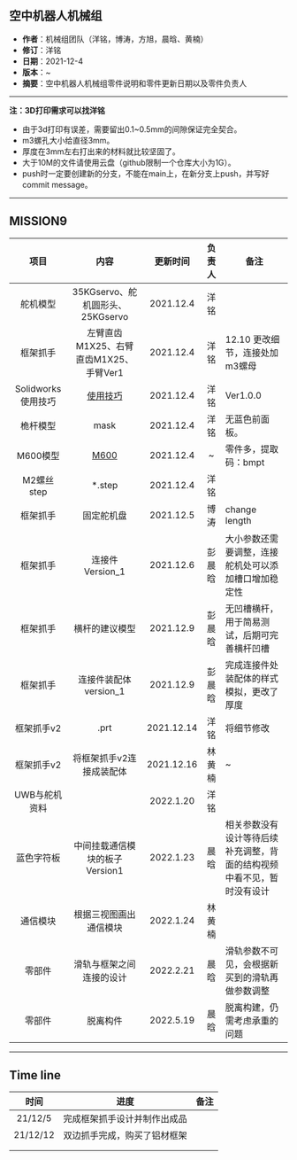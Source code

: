 ## 空中机器人机械组

- **作者**：机械组团队（洋铭，博涛，方旭，晨晗、黄楠）
- **修订**：洋铭
- **日期**：2021-12-4
- **版本**：~
- **摘要**：空中机器人机械组零件说明和零件更新日期以及零件负责人

------
**注：3D打印需求可以找洋铭**

* 由于3d打印有误差，需要留出0.1~0.5mm的间隙保证完全契合。
* m3螺孔大小给直径3mm。
* 厚度在3mm左右打出来的材料就比较坚固了。
* 大于10M的文件请使用云盘（github限制一个仓库大小为1G）。
* push时一定要创建新的分支，不能在main上，在新分支上push，并写好commit message。

------


## MISSION9


|        项目        |                             内容                             |  更新时间  | 负责人 | 备注                                                 |
| :----------------: | :----------------------------------------------------------: | :--------: | :----: | ---------------------------------------------------- |
|      舵机模型      |               35KGservo、舵机圆形头、25KGservo               | 2021.12.4  |  洋铭  |                                                      |
|      框架抓手      |            左臂直齿M1X25、右臂直齿M1X25、手臂Ver1            | 2021.12.4  |  洋铭  | 12.10 更改细节，连接处加m3螺母                       |
| Solidworks使用技巧 | [使用技巧](https://github.com/zhangseammm/SYSUSwiftMechanical/blob/main/Solidworks%E4%BD%BF%E7%94%A8%E6%8A%80%E5%B7%A7/Solidworks%E4%BD%BF%E7%94%A8%E6%8A%80%E5%B7%A7.md) | 2021.12.4  |  洋铭  | Ver1.0.0                                             |
|      桅杆模型      |                             mask                             | 2021.12.4  |  洋铭  | 无蓝色前面板。                                       |
|      M600模型      |   [M600]( https://pan.baidu.com/s/12hl3yvaf_fCNm0fPz40NBA)   | 2021.12.4  |   ~    | 零件多，提取码：bmpt                                 |
|     M2螺丝step     |                            *.step                            | 2021.12.4  |  洋铭  |                                                      |
|      框架抓手      |                          固定舵机盘                          | 2021.12.5  |  博涛  | change length                                        |
|      框架抓手      |                       连接件Version_1                        | 2021.12.6  | 彭晨晗 | 大小参数还需要调整，连接舵机处可以添加槽口增加稳定性 |
|      框架抓手      |                        横杆的建议模型                        | 2021.12.9  | 彭晨晗 | 无凹槽横杆，用于简易测试，后期可完善横杆凹槽         |
|      框架抓手      |                    连接件装配体version_1                     | 2021.12.9  | 彭晨晗 | 完成连接件处装配体的样式模拟，更改了厚度             |
|     框架抓手v2     |                             .prt                             | 2021.12.14 |  洋铭  | 将细节修改                                           |
|     框架抓手v2     |                      将框架抓手v2连接成装配体                  | 2021.12.16 |  林黄楠  | ~                                          |
|   UWB与舵机资料    |                                                              | 2022.1.20  |  洋铭  |                                                      |
|     蓝色字符板     |                中间挂载通信模块的板子Version1                | 2022.1.23  |  晨晗  | 相关参数没有设计等待后续补充调整，背面的结构视频中看不见，暂时没有设计 |
|     通信模块          |           根据三视图画出通信模块                            | 2022.1.24  | 林黄楠  |                                                      |
| 零部件 | 滑轨与框架之间连接的设计 | 2022.2.21 | 晨晗 | 滑轨参数不可见，会根据新买到的滑轨再做参数调整 |
|零部件|脱离构件|2022.5.19|晨晗|脱离构建，仍需考虑承重的问题|


------

## Time line

|   时间   |             进度             | 备注 |
| :------: | :--------------------------: | :--: |
| 21/12/5  | 完成框架抓手设计并制作出成品 |      |
| 21/12/12 | 双边抓手完成，购买了铝材框架 |      |
|          |                              |      |
|          |                              |      |

